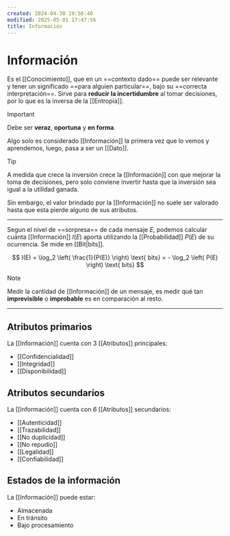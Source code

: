 ```yaml
---
created: 2024-04-30 19:56:40
modified: 2025-05-01 17:47:56
title: Información
---
```


# Información

Es el [[Conocimiento]], que en un ==contexto dado== puede ser relevante y tener un significado ==para alguien particular==, bajo su ==correcta interpretación==. Sirve para **reducir la incertidumbre** al tomar decisiones, por lo que es la inversa de la [[Entropía]].

> [!important]
> Debe ser **veraz**, **oportuna** y **en forma**.

Algo solo es considerado [[Información]] la primera vez que lo vemos y aprendemos, luego, pasa a ser un [[Dato]].

> [!tip]
> A medida que crece la inversión crece la [[Información]] con que mejorar la toma de decisiones, pero solo conviene invertir hasta que la inversión sea igual a la utilidad ganada.

Sin embargo, el valor brindado por la [[Información]] no suele ser valorado hasta que esta pierde alguno de sus atributos.

---

Segun el nivel de ==sorpresa== de cada mensaje $E$, podemos calcular cuánta [[Información]] $I(E)$ aporta utilizando la [[Probabilidad]] $P(E)$ de su ocurrencia. Se mide en [[Bit|bits]].

$$
I(E) = \log_2 \left( \frac{1}{P(E)} \right) \text{ bits} = - \log_2 \left( P(E) \right) \text{ bits}
$$

> [!note]
> Medir la cantidad de [[Información]] de un mensaje, es medir qué tan **imprevisible** o **improbable** es en comparación al resto.

---

## Atributos primarios

La [[Información]] cuenta con 3 [[Atributos]] principales:

- [[Confidencialidad]]
- [[Integridad]]
- [[Disponibilidad]]

## Atributos secundarios

La [[Información]] cuenta con 6 [[Atributos]] secundarios:

- [[Autenticidad]]
- [[Trazabilidad]]
- [[No duplicidad]]
- [[No repudio]]
- [[Legalidad]]
- [[Confiabilidad]]

## Estados de la información

La [[Información]] puede estar:

- Almacenada
- En tránsito
- Bajo procesamiento
